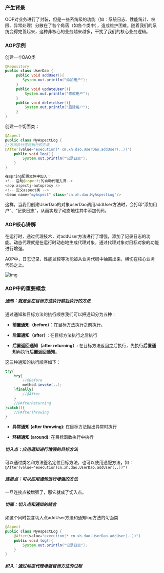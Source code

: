 ### 产生背景

OOP对业务进行了封装，但是一些系统级的功能（如：系统日志、性能统计、权限、异常处理）分散在了各个角落（如各个类中），造成维护困难。随着我们的系统变得完善起来，这种非核心的业务越来越多，干扰了我们的核心业务逻辑。

### AOP示例

创建一个DAO类

```java
@Repository
public class UserDao {
     public void addUser(){
        System.out.println("添加用户");
     }
     public void updateUser(){
         System.out.println("修改用户");
     }
     public void deleteUser(){
         System.out.println("删除用户");
     }
}
```

创建一个切面类：

```java
@Aspect
public class MyAspectLog {
//方法执行完后执行的方法
@After(value="execution(* cn.xh.dao.UserDao.addUser(..))")
    public void log(){
        System.out.println("记录日志");
    }
}

在spring配置文件中加入：
<!-- 启动@aspectj的自动代理支持-->
<aop:aspectj-autoproxy />
<!-- 定义aspect类 -->
<bean name="myAspect" class="cn.xh.dao.MyAspectLog"/>
```

这样，当我们创建UserDao的对象userDao调用addUser方法时，会打印“添加用户”、“记录日志”，从而实现了动态地往其中添加代码。

### AOP核心讲解

在运行时，通过代理技术，对addUser方法进行了增强，添加了记录日志的功能。动态代理就是在运行时动态地生成代理对象，通过代理对象对目标对象的功能进行增强。

AOP中，日志记录、性能监控等功能被从业务代码中抽离出来，横切在核心业务代码之上。

![img](https://pic4.zhimg.com/80/v2-54e35a953efa7b9d7cb078a3d0d7d936_720w.jpg?source=1940ef5c)

### AOP中的重要概念

##### 通知：就是会在目标方法执行前后执行的方法

通过通知和目标方法的执行顺序我们可以把通知分为五种：

- **前置通知（before）**：在目标方法执行之前执行。

- **后置通知（after）**: 在目标方法执行之后执行

- **后置返回通知（after returning）**: 在目标方法返回之后执行，先执行**后置通知**再执行**后置返回通知**。

这三种通知的执行顺序如下：

```java
try{
    try{
        //@Before
        method.invoke(..);
    }finally{
        //@After
    }
    //@AfterReturning
}catch(){
    //@AfterThrowing
}
```

- **异常通知 (after throwing)**: 在目标方法抛出异常时执行

- **环绕通知 (around)**: 在目标函数执行中执行

##### 切入点：应用通知进行增强的目标方法

可以通过类名和方法签名定位目标方法，也可以使用通配方法，如：```@After(value="execution(cn.xh.dao.UserDao.addUser(..))")```

##### 连接点：可以应用通知进行增强的方法

一旦连接点被增强了，那它就成了切入点。

##### 切面：切入点和通知的结合

如这个同时包含切入点addUser方法和通知log方法的切面类

```java
@Aspect
public class MyAspectLog {
    @After(value="execution(* cn.xh.dao.UserDao.addUser(..))")
    public void log(){
        System.out.println("记录日志");
    }
}
```

##### 织入：通过动态代理增强目标方法的过程































